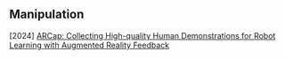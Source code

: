 ## Manipulation

[2024] [ARCap: Collecting High-quality Human Demonstrations for Robot Learning with Augmented Reality Feedback](https://arxiv.org/abs/2410.08464)